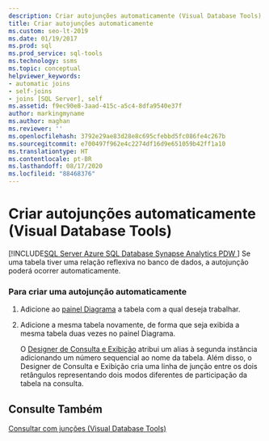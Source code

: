 ```yaml
---
description: Criar autojunções automaticamente (Visual Database Tools)
title: Criar autojunções automaticamente
ms.custom: seo-lt-2019
ms.date: 01/19/2017
ms.prod: sql
ms.prod_service: sql-tools
ms.technology: ssms
ms.topic: conceptual
helpviewer_keywords:
- automatic joins
- self-joins
- joins [SQL Server], self
ms.assetid: f9ec90e8-3aad-415c-a5c4-8dfa9540e37f
author: markingmyname
ms.author: maghan
ms.reviewer: ''
ms.openlocfilehash: 3792e29ae83d28e8c695cfebbd5fc086fe4c267b
ms.sourcegitcommit: e700497f962e4c2274df16d9e651059b42ff1a10
ms.translationtype: HT
ms.contentlocale: pt-BR
ms.lasthandoff: 08/17/2020
ms.locfileid: "88468376"
---
```

# <a name="create-self-joins-automatically-visual-database-tools"></a>Criar autojunções automaticamente (Visual Database Tools)
[!INCLUDE[SQL Server Azure SQL Database Synapse Analytics PDW ](../../includes/applies-to-version/sql-asdb-asdbmi-asa-pdw.md)]
Se uma tabela tiver uma relação reflexiva no banco de dados, a autojunção poderá ocorrer automaticamente.  
  
### <a name="to-create-a-self-join-automatically"></a>Para criar uma autojunção automaticamente  
  
1.  Adicione ao [painel Diagrama](../../ssms/visual-db-tools/diagram-pane-visual-database-tools.md) a tabela com a qual deseja trabalhar.  
  
2.  Adicione a mesma tabela novamente, de forma que seja exibida a mesma tabela duas vezes no painel Diagrama.  
  
    O [Designer de Consulta e Exibição](../../ssms/visual-db-tools/query-and-view-designer-tools-visual-database-tools.md) atribui um alias à segunda instância adicionando um número sequencial ao nome da tabela. Além disso, o Designer de Consulta e Exibição cria uma linha de junção entre os dois retângulos representando dois modos diferentes de participação da tabela na consulta.  
  
## <a name="see-also"></a>Consulte Também  
[Consultar com junções &#40;Visual Database Tools&#41;](../../ssms/visual-db-tools/query-with-joins-visual-database-tools.md)  
  
